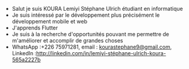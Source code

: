 - Salut je suis KOURA Lemiyi Stéphane Ulrich étudiant en informatique 
- Je suis intéressé par le développement plus précisément le développement mobile et web 
- J'apprends Flutter
- Je suis à la recherche d'opportunités pouvant me permettre de m'améliorer et accomplir de grandes choses 
- WhatsApp :+226 75971281, email : kourastephane9@gmail.com, LinkedIn :http://linkedin.com/in/lemiyi-stéphane-ulrich-koura-565a2227b
